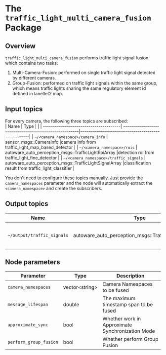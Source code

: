 # The `traffic_light_multi_camera_fusion` Package

## Overview

`traffic_light_multi_camera_fusion` performs traffic light signal fusion which contains two tasks:

1. Multi-Camera-Fusion: performed on single traffic light signal detected by different cameras.
2. Group-Fusion: performed on traffic light signals within the same group, which means traffic lights sharing the same regulatory element id defined in lanetlet2 map.

## Input topics

For every camera, the following three topics are subscribed:  
| Name | Type | |
| ---------------------------------------| -------------------------------------------------------|----------------------------------------------------|
| `~/<camera_namespace>/camera_info` | sensor_msgs::CameraInfo |camera info from traffic_light_map_based_detector |
| `~/<camera_namespace>/rois` | autoware_auto_perception_msgs::TrafficLightRoiArray |detection roi from traffic_light_fine_detector |
| `~/<camera_namespace>/traffic_signals` | autoware_auto_perception_msgs::TrafficLightSignalArray |classification result from traffic_light_classifier |

You don't need to configure these topics manually. Just provide the `camera_namespaces` parameter and the node will automatically extract the `<camera_namespace>` and create the subscribers.

## Output topics

| Name                       | Type                                                   | Description                        |
| -------------------------- | ------------------------------------------------------ | ---------------------------------- |
| `~/output/traffic_signals` | autoware_auto_perception_msgs::TrafficLightSignalArray | traffic light signal fusion result |

## Node parameters

| Parameter              | Type            | Description                                      |
| ---------------------- | --------------- | ------------------------------------------------ |
| `camera_namespaces`    | vector\<string> | Camera Namespaces to be fused                    |
| `message_lifespan`     | double          | The maximum timestamp span to be fused           |
| `approximate_sync`     | bool            | Whether work in Approximate Synchronization Mode |
| `perform_group_fusion` | bool            | Whether perform Group Fusion                     |
